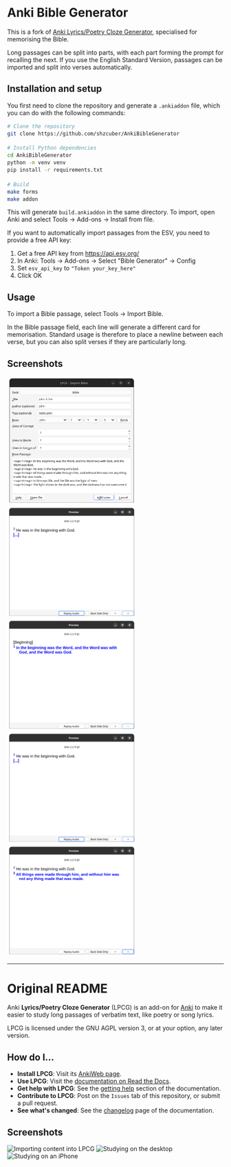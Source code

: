 # Anki Bible Generator

This is a fork of [Anki Lyrics/Poetry Cloze Generator](https://github.com/sobjornstad/AnkiLPCG), specialised for memorising the Bible.

Long passages can be split into parts, with each part forming the prompt for recalling the next.
If you use the English Standard Version, passages can be imported and split into verses automatically.

## Installation and setup

You first need to clone the repository and generate a `.ankiaddon` file, which you can do with the following commands:

```sh
# Clone the repository
git clone https://github.com/shzcuber/AnkiBibleGenerator

# Install Python dependencies
cd AnkiBibleGenerator
python -m venv venv
pip install -r requirements.txt

# Build
make forms
make addon
```

This will generate `build.ankiaddon` in the same directory.
To import, open Anki and select Tools → Add-ons → Install from file.

If you want to automatically import passages from the ESV, you need to provide a free API key:
1. Get a free API key from https://api.esv.org/
2. In Anki: Tools → Add-ons → Select "Bible Generator" → Config
3. Set `esv_api_key` to `"Token your_key_here"`
4. Click OK

## Usage

To import a Bible passage, select Tools → Import Bible.

In the Bible passage field, each line will generate a different card for memorisation.
Standard usage is therefore to place a newline between each verse, but you can also split verses if they are particularly long.

## Screenshots

<img src="docs/screenshots/bible_importing.png" alt="Importing content into Anki Bible Generator" width=300>
<img src="docs/screenshots/bible_beginning-card-front.png" alt="Studying the first section of a passage (card front)" width=300>
<img src="docs/screenshots/bible_beginning-card-back.png" alt="Studying the first section of a passage (card back)" width=300>
<img src="docs/screenshots/bible_middle-card-front.png" alt="Studying a middle section of a passage (card front)" width=300>
<img src="docs/screenshots/bible_middle-card-back.png" alt="Studying a middle section of a passage (card back)" width=300>

---

# Original README

Anki **Lyrics/Poetry Cloze Generator** (LPCG) is an add-on for [Anki][]
to make it easier to study long passages of verbatim text,
like poetry or song lyrics.

LPCG is licensed under the GNU AGPL version 3,
or at your option, any later version.

## How do I...

- **Install LPCG**: Visit its [AnkiWeb page][awp].
- **Use LPCG**: Visit the [documentation on Read the Docs][doc].
- **Get help with LPCG**: See the [getting help][] section of the documentation.
- **Contribute to LPCG**:
  Post on the `Issues` tab of this repository, or submit a pull request.
- **See what's changed**:
  See the [changelog][] page of the documentation.

[Anki]: https://apps.ankiweb.net
[awp]: https://ankiweb.net/shared/info/2084557901
[doc]: https://ankilpcg.readthedocs.io/en/latest/index.html
[getting help]: https://ankilpcg.readthedocs.io/en/latest/index.html#getting-help
[changelog]: https://ankilpcg.readthedocs.io/en/latest/changes.html

## Screenshots

<img src="docs/screenshots/importing.png" alt="Importing content into LPCG" width=300>
<img src="docs/screenshots/studying.png" alt="Studying on the desktop" width=300>
<img src="docs/screenshots/iphone.jpg" alt="Studying on an iPhone" width=200>
